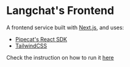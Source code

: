 # Langchat's Frontend

A frontend service built with [Next.js](https://nextjs.org), and uses:
- [Pipecat's React SDK](https://docs.pipecat.ai/client/react/introduction)
- [TailwindCSS](https://tailwindcss.com/)

Check the instruction on how to run it [here](../README.md)
